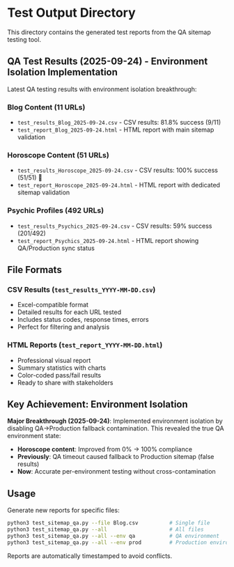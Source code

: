 # Test Output Directory

This directory contains the generated test reports from the QA sitemap testing tool.

## QA Test Results (2025-09-24) - Environment Isolation Implementation

Latest QA testing results with environment isolation breakthrough:

### Blog Content (11 URLs)
- `test_results_Blog_2025-09-24.csv` - CSV results: 81.8% success (9/11)
- `test_report_Blog_2025-09-24.html` - HTML report with main sitemap validation

### Horoscope Content (51 URLs)
- `test_results_Horoscope_2025-09-24.csv` - CSV results: 100% success (51/51) 🎉
- `test_report_Horoscope_2025-09-24.html` - HTML report with dedicated sitemap validation

### Psychic Profiles (492 URLs)
- `test_results_Psychics_2025-09-24.csv` - CSV results: 59% success (201/492)
- `test_report_Psychics_2025-09-24.html` - HTML report showing QA/Production sync status

## File Formats

### CSV Results (`test_results_YYYY-MM-DD.csv`)
- Excel-compatible format
- Detailed results for each URL tested
- Includes status codes, response times, errors
- Perfect for filtering and analysis

### HTML Reports (`test_report_YYYY-MM-DD.html`)
- Professional visual report
- Summary statistics with charts
- Color-coded pass/fail results
- Ready to share with stakeholders

## Key Achievement: Environment Isolation

**Major Breakthrough (2025-09-24)**: Implemented environment isolation by disabling QA→Production fallback contamination. This revealed the true QA environment state:

- **Horoscope content**: Improved from 0% → 100% compliance
- **Previously**: QA timeout caused fallback to Production sitemap (false results)
- **Now**: Accurate per-environment testing without cross-contamination

## Usage

Generate new reports for specific files:
```bash
python3 test_sitemap_qa.py --file Blog.csv          # Single file
python3 test_sitemap_qa.py --all                    # All files
python3 test_sitemap_qa.py --all --env qa           # QA environment
python3 test_sitemap_qa.py --all --env prod         # Production environment
```

Reports are automatically timestamped to avoid conflicts.